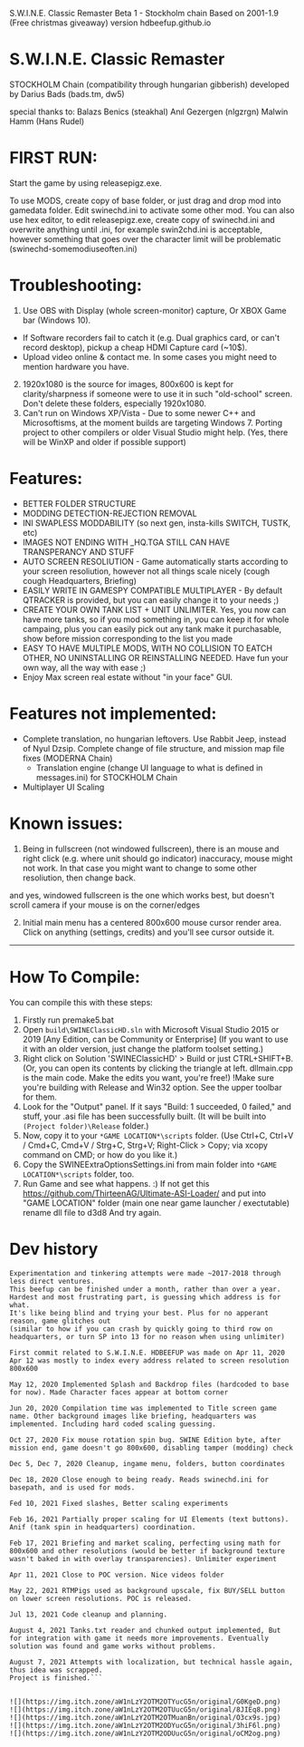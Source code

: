 S.W.I.N.E. Classic Remaster Beta 1 - Stockholm chain
Based on 2001-1.9 (Free christmas giveaway) version
hdbeefup.github.io

# S.W.I.N.E. Classic Remaster
STOCKHOLM Chain (compatibility through hungarian gibberish)
developed by
Darius Bads (bads.tm, dw5)

special thanks to:
Balazs Benics (steakhal)
Anıl Gezergen (nlgzrgn)
Malwin Hamm (Hans Rudel)

# FIRST RUN:
Start the game by using releasepigz.exe. 

To use MODS, create copy of base folder, or just drag and drop mod into gamedata folder.
Edit swinechd.ini to activate some other mod.
You can also use hex editor, to edit releasepigz.exe, create copy of swinechd.ini and overwrite anything until .ini,
for example swin2chd.ini is acceptable, however something that goes over the character limit will be problematic (swinechd-somemodiuseoften.ini)

# Troubleshooting:
1. Use OBS with Display (whole screen-monitor) capture, Or XBOX Game bar (Windows 10).
* If Software recorders fail to catch it (e.g. Dual graphics card, or can't record desktop), pickup a cheap HDMI Capture card (~10$).
* Upload video online & contact me. In some cases you might need to mention hardware you have.
2. 1920x1080 is the source for images, 800x600 is kept for clarity/sharpness if someone were to use it in such "old-school" screen. Don't delete these folders, especially 1920x1080.
3. Can't run on Windows XP/Vista - Due to some newer C++ and Microsoftisms, at the moment builds are targeting Windows 7. 
Porting project to other compilers or older Visual Studio might help. (Yes, there will be WinXP and older if possible support)

# Features:
* BETTER FOLDER STRUCTURE
* MODDING DETECTION-REJECTION REMOVAL
* INI SWAPLESS MODDABILITY (so next gen, insta-kills SWITCH, TUSTK, etc)
* IMAGES NOT ENDING WITH _HQ.TGA STILL CAN HAVE TRANSPERANCY AND STUFF
* AUTO SCREEN RESOLIUTION - Game automatically starts according to your screen resoliution, however not all things scale nicely (cough cough Headquarters, Briefing)
* EASILY WRITE IN GAMESPY COMPATIBLE MULTIPLAYER - By default QTRACKER is provided, but you can easily change it to your needs ;)
* CREATE YOUR OWN TANK LIST + UNIT UNLIMITER. Yes, you now can have more tanks, so if you mod something in, you can keep it for whole campaing, plus you can easily pick out any tank make it purchasable, 
show before mission corresponding to the list you made
* EASY TO HAVE MULTIPLE MODS, WITH NO COLLISION TO EATCH OTHER, NO UNINSTALLING OR REINSTALLING NEEDED. Have fun your own way, all the way with ease ;)
* Enjoy Max screen real estate without "in your face" GUI.

# Features not implemented:
* Complete translation, no hungarian leftovers. Use Rabbit Jeep, instead of Nyul Dzsip. Complete change of file structure, and mission map file fixes (MODERNA Chain)
  + Translation engine (change UI language to what is defined in messages.ini) for STOCKHOLM Chain
* Multiplayer UI Scaling

# Known issues:
1. Being in fullscreen (not windowed fullscreen), there is an mouse and right click (e.g. where unit should go indicator) inaccuracy, mouse might not work.
In that case you might want to change to some other resoliution, then change back.

and yes, windowed fullscreen is the one which works best, but doesn't scroll camera if your mouse is on the corner/edges

2. Initial main menu has a centered 800x600 mouse cursor render area. Click on anything (settings, credits) and you'll see cursor outside it.

------------------------------------------------------------------------------------------------------------
# How To Compile:

You can compile this with these steps:

1) Firstly run premake5.bat
2) Open `build\SWINEClassicHD.sln` with Microsoft Visual Studio 2015 or 2019 [Any Edition, can be Community or Enterprise]
(If you want to use it with an older version, just change the platform toolset setting.)
3) Right click on Solution 'SWINEClassicHD' > Build or just CTRL+SHIFT+B. (Or, you can open its contents by clicking the triangle at left. dllmain.cpp is the main code. Make the edits you want, you're free!)
!Make sure you're building with Release and Win32 option. See the upper toolbar for them.
4) Look for the "Output" panel. If it says "Build: 1 succeeded, 0 failed," and stuff, your .asi file has been successfully built. (It will be built into `(Project folder)\Release` folder.)
5) Now, copy it to your `*GAME LOCATION*\scripts` folder. (Use Ctrl+C, Ctrl+V / Cmd+C, Cmd+V / Strg+C, Strg+V; Right-Click > Copy; via xcopy command on CMD; or how do you like it.)
6) Copy the SWINEExtraOptionsSettings.ini from main folder into `*GAME LOCATION*\scripts` folder, too.
7) Run Game and see what happens. :)
If not get this https://github.com/ThirteenAG/Ultimate-ASI-Loader/ and put into "GAME LOCATION" folder (main one near game launcher / exectutable) rename dll file to d3d8 And try again.


# Dev history
```Development was made using free time. Thus it was super slow. 
Experimentation and tinkering attempts were made ~2017-2018 through less direct ventures. 
This beefup can be finished under a month, rather than over a year.
Hardest and most frustrating part, is guessing which address is for what. 
It's like being blind and trying your best. Plus for no apperant reason, game glitches out 
(similar to how if you can crash by quickly going to third row on headquarters, or turn SP into 13 for no reason when using unlimiter)

First commit related to S.W.I.N.E. HDBEEFUP was made on Apr 11, 2020
Apr 12 was mostly to index every address related to screen resolution 800x600

May 12, 2020 Implemented Splash and Backdrop files (hardcoded to base for now). Made Character faces appear at bottom corner

Jun 20, 2020 Compilation time was implemented to Title screen game name. Other background images like briefing, headquarters was implemented. Including hard coded scaling guessing.

Oct 27, 2020 Fix mouse rotation spin bug. SWINE Edition byte, after mission end, game doesn't go 800x600, disabling tamper (modding) check

Dec 5, Dec 7, 2020 Cleanup, ingame menu, folders, button coordinates

Dec 18, 2020 Close enough to being ready. Reads swinechd.ini for basepath, and is used for mods.

Fed 10, 2021 Fixed slashes, Better scaling experiments

Feb 16, 2021 Partially proper scaling for UI Elements (text buttons). Anif (tank spin in headquarters) coordination.

Feb 17, 2021 Briefing and market scaling, perfecting using math for 800x600 and other resolutions (would be better if background texture wasn't baked in with overlay transparencies). Unlimiter experiment

Apr 11, 2021 Close to POC version. Nice videos folder

May 22, 2021 RTMPigs used as background upscale, fix BUY/SELL button on lower screen resolutions. POC is released.

Jul 13, 2021 Code cleanup and planning.

August 4, 2021 Tanks.txt reader and chunked output implemented, But for integration with game it needs more improvements. Eventually solution was found and game works without problems.

August 7, 2021 Attempts with localization, but technical hassle again, thus idea was scrapped.
Project is finished.```


![](https://img.itch.zone/aW1nLzY2OTM2OTYucG5n/original/G0KgeD.png)
![](https://img.itch.zone/aW1nLzY2OTM2OTUucG5n/original/8JIEq8.png)
![](https://img.itch.zone/aW1nLzY2OTM2OTMuanBn/original/O3cx9s.jpg)
![](https://img.itch.zone/aW1nLzY2OTM2ODYucG5n/original/3hiF6l.png)
![](https://img.itch.zone/aW1nLzY2OTM2ODUucG5n/original/oCM2og.png)
